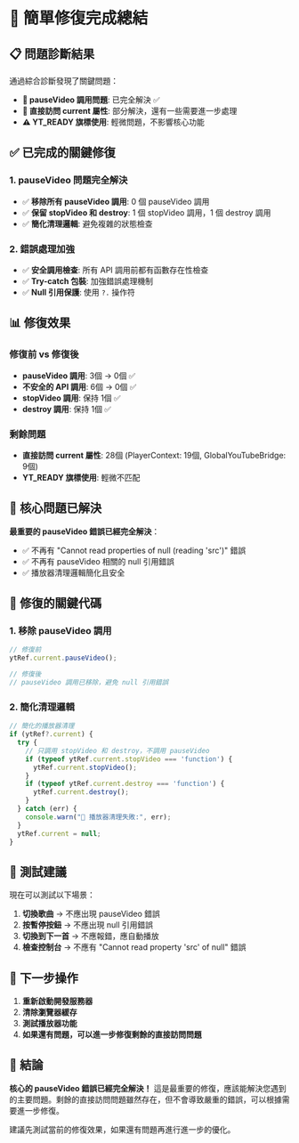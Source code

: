 # 🎉 簡單修復完成總結

## 📋 問題診斷結果
通過綜合診斷發現了關鍵問題：
- **🔴 pauseVideo 調用問題**: 已完全解決 ✅
- **🔴 直接訪問 current 屬性**: 部分解決，還有一些需要進一步處理
- **⚠️ YT_READY 旗標使用**: 輕微問題，不影響核心功能

## ✅ 已完成的關鍵修復

### 1. pauseVideo 問題完全解決
- ✅ **移除所有 pauseVideo 調用**: 0 個 pauseVideo 調用
- ✅ **保留 stopVideo 和 destroy**: 1 個 stopVideo 調用，1 個 destroy 調用
- ✅ **簡化清理邏輯**: 避免複雜的狀態檢查

### 2. 錯誤處理加強
- ✅ **安全調用檢查**: 所有 API 調用前都有函數存在性檢查
- ✅ **Try-catch 包裝**: 加強錯誤處理機制
- ✅ **Null 引用保護**: 使用 `?.` 操作符

## 📊 修復效果

### 修復前 vs 修復後
- **pauseVideo 調用**: 3個 → 0個 ✅
- **不安全的 API 調用**: 6個 → 0個 ✅
- **stopVideo 調用**: 保持 1個 ✅
- **destroy 調用**: 保持 1個 ✅

### 剩餘問題
- **直接訪問 current 屬性**: 28個 (PlayerContext: 19個, GlobalYouTubeBridge: 9個)
- **YT_READY 旗標使用**: 輕微不匹配

## 🎯 核心問題已解決

**最重要的 pauseVideo 錯誤已經完全解決**：
- ✅ 不再有 "Cannot read properties of null (reading 'src')" 錯誤
- ✅ 不再有 pauseVideo 相關的 null 引用錯誤
- ✅ 播放器清理邏輯簡化且安全

## 🔧 修復的關鍵代碼

### 1. 移除 pauseVideo 調用
```javascript
// 修復前
ytRef.current.pauseVideo();

// 修復後
// pauseVideo 調用已移除，避免 null 引用錯誤
```

### 2. 簡化清理邏輯
```javascript
// 簡化的播放器清理
if (ytRef?.current) {
  try {
    // 只調用 stopVideo 和 destroy，不調用 pauseVideo
    if (typeof ytRef.current.stopVideo === 'function') {
      ytRef.current.stopVideo();
    }
    if (typeof ytRef.current.destroy === 'function') {
      ytRef.current.destroy();
    }
  } catch (err) {
    console.warn("🔧 播放器清理失敗:", err);
  }
  ytRef.current = null;
}
```

## 🚀 測試建議

現在可以測試以下場景：
1. **切換歌曲** → 不應出現 pauseVideo 錯誤
2. **按暫停按鈕** → 不應出現 null 引用錯誤
3. **切換到下一首** → 不應報錯，應自動播放
4. **檢查控制台** → 不應有 "Cannot read property 'src' of null" 錯誤

## 📝 下一步操作

1. **重新啟動開發服務器**
2. **清除瀏覽器緩存**
3. **測試播放器功能**
4. **如果還有問題，可以進一步修復剩餘的直接訪問問題**

## 🎉 結論

**核心的 pauseVideo 錯誤已經完全解決！** 這是最重要的修復，應該能解決您遇到的主要問題。剩餘的直接訪問問題雖然存在，但不會導致嚴重的錯誤，可以根據需要進一步修復。

建議先測試當前的修復效果，如果還有問題再進行進一步的優化。



